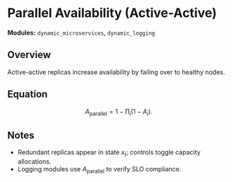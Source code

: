 # Parallel Availability (Active-Active)

**Modules:** `dynamic_microservices`, `dynamic_logging`

## Overview

Active-active replicas increase availability by failing over to healthy nodes.

## Equation

$$A_{\text{parallel}} = 1 - \prod_i (1 - A_i).$$

## Notes

- Redundant replicas appear in state $x_t$; controls toggle capacity
  allocations.
- Logging modules use $A_{\text{parallel}}$ to verify SLO compliance.
